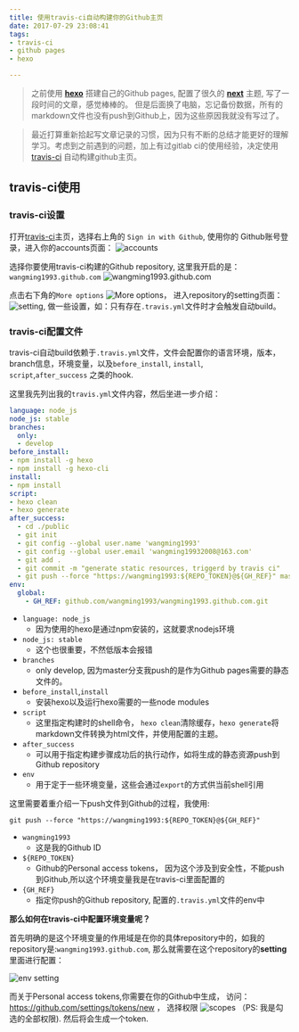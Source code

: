```yaml
---
title: 使用travis-ci自动构建你的Github主页
date: 2017-07-29 23:08:41
tags:
- travis-ci
- github pages
- hexo

---
```


> 之前使用 [**hexo**](https://hexo.io/) 搭建自己的Github pages, 配置了很久的 [**next**](http://theme-next.iissnan.com/) 主题, 写了一段时间的文章，感觉棒棒的。 但是后面换了电脑，忘记备份数据，所有的markdown文件也没有push到Github上，因为这些原因我就没有写过了。

> 最近打算重新拾起写文章记录的习惯，因为只有不断的总结才能更好的理解学习。考虑到之前遇到的问题，加上有过gitlab ci的使用经验，决定使用 [travis-ci](https://travis-ci.org) 自动构建github主页。

<!-- more -->

## travis-ci使用

### travis-ci设置

打开[travis-ci](https://travis-ci.org/)主页，选择右上角的 `Sign in with Github`, 使用你的 Github账号登录，进入你的accounts页面：
![accounts](http://otuvs4s36.bkt.clouddn.com/travis-ci-setting.png)

选择你要使用travis-ci构建的Github repository, 这里我开启的是： `wangming1993.github.com` 
![wangming1993.github.com](http://otuvs4s36.bkt.clouddn.com/wangming1993-github-com.png)

点击右下角的`More options` ![More options](http://otuvs4s36.bkt.clouddn.com/more-options.png)， 进入repository的setting页面： ![setting](http://otuvs4s36.bkt.clouddn.com/setting.png), 做一些设置，如：只有存在`.travis.yml`文件时才会触发自动build。

### travis-ci配置文件

travis-ci自动build依赖于`.travis.yml`文件，文件会配置你的语言环境，版本，branch信息，环境变量，以及`before_install`, `install`, `script`,`after_success` 之类的hook.

这里我先列出我的`travis.yml`文件内容，然后坐进一步介绍：

```yml
language: node_js
node_js: stable
branches:
  only:
  - develop
before_install:
- npm install -g hexo
- npm install -g hexo-cli
install:
- npm install
script:
- hexo clean
- hexo generate
after_success:
  - cd ./public
  - git init
  - git config --global user.name 'wangming1993'
  - git config --global user.email 'wangming19932008@163.com'
  - git add .
  - git commit -m "generate static resources, triggerd by travis ci"
  - git push --force "https://wangming1993:${REPO_TOKEN}@${GH_REF}" master:master
env:
  global:
    - GH_REF: github.com/wangming1993/wangming1993.github.com.git
```

- `language: node_js`
    - 因为使用的hexo是通过npm安装的，这就要求nodejs环境
- `node_js: stable`
    - 这个也很重要，不然低版本会报错
- `branches`
    - only develop, 因为master分支我push的是作为Github pages需要的静态文件的。
- `before_install`,`install`
    - 安装hexo以及运行hexo需要的一些node modules
- `script`
    - 这里指定构建时的shell命令， `hexo clean`清除缓存，`hexo generate`将markdown文件转换为html文件，并使用配置的主题。
- `after_success`
    - 可以用于指定构建步骤成功后的执行动作，如将生成的静态资源push到Github repository
- `env`
    - 用于定于一些环境变量，这些会通过`export`的方式供当前shell引用

这里需要着重介绍一下push文件到Github的过程，我使用:
```shell
git push --force "https://wangming1993:${REPO_TOKEN}@${GH_REF}"
```

- `wangming1993`
    - 这是我的Github ID
- `${REPO_TOKEN}` 
    - Github的Personal access tokens， 因为这个涉及到安全性，不能push到Github,所以这个环境变量我是在travis-ci里面配置的
- `{GH_REF}`
    - 指定你push的Github repository, 配置的`.travis.yml`文件的env中



**那么如何在travis-ci中配置环境变量呢？**

首先明确的是这个环境变量的作用域是在你的具体repository中的，如我的repository是:`wangming1993.github.com`, 那么就需要在这个repository的**setting**里面进行配置：

![env setting](http://otuvs4s36.bkt.clouddn.com/env-setting.png)

而关于Personal access tokens,你需要在你的Github中生成， 访问： https://github.com/settings/tokens/new ， 选择权限 ![scopes](http://otuvs4s36.bkt.clouddn.com/select-scopes.png) （PS: 我是勾选的全部权限). 然后将会生成一个token.
